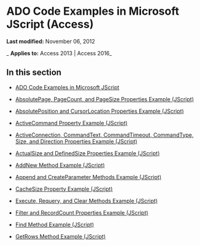 
# ADO Code Examples in Microsoft JScript (Access)

 **Last modified:** November 06, 2012

 _ **Applies to:** Access 2013 | Access 2016_

## In this section


- [ADO Code Examples in Microsoft JScript](32e82313-4ee7-2d78-4840-e929b4e67ac8.md)
    
- [AbsolutePage, PageCount, and PageSize Properties Example (JScript)](6df29022-16f2-c7d8-d45b-b9998e929030.md)
    
- [AbsolutePosition and CursorLocation Properties Example (JScript)](dc98dbcc-ad00-91cb-1cf0-ee6c9150a391.md)
    
- [ActiveCommand Property Example (JScript)](ae67b69c-23d9-8c88-763a-a9a63499be32.md)
    
- [ActiveConnection, CommandText, CommandTimeout, CommandType, Size, and Direction Properties Example (JScript)](2a79222c-4dba-9c5a-fff7-c8dd2711801f.md)
    
- [ActualSize and DefinedSize Properties Example (JScript)](cf8d6cb6-3446-c193-8774-db41c4d14a2b.md)
    
- [AddNew Method Example (JScript)](b6f7e98d-d34d-dc2a-bdcb-65452f3fe5e9.md)
    
- [Append and CreateParameter Methods Example (JScript)](77de4191-12f1-cd6b-1805-02546fe0a942.md)
    
- [CacheSize Property Example (JScript)](bee835cb-8d26-b8b7-4958-39261809b86c.md)
    
- [Execute, Requery, and Clear Methods Example (JScript)](3c1f1913-f168-b8a9-8791-f4a0b1aa8273.md)
    
- [Filter and RecordCount Properties Example (JScript)](a33e3d13-4184-69f9-4ff2-111106e653cf.md)
    
- [Find Method Example (JScript)](87db96d6-4ed4-0807-8bff-62d978d4a008.md)
    
- [GetRows Method Example (JScript)](72d7e2d9-1e19-e993-0b0e-5310405c9b75.md)
    
